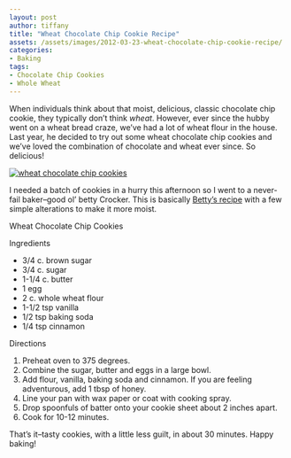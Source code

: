 ```yaml
---
layout: post
author: tiffany
title: "Wheat Chocolate Chip Cookie Recipe"
assets: /assets/images/2012-03-23-wheat-chocolate-chip-cookie-recipe/
categories: 
- Baking
tags: 
- Chocolate Chip Cookies
- Whole Wheat
---
```


When individuals think about that moist, delicious, classic chocolate chip cookie, they typically don’t think _wheat_. However, ever since the hubby went on a wheat bread craze, we’ve had a lot of wheat flour in the house. Last year, he decided to try out some wheat chocolate chip cookies and we’ve loved the combination of chocolate and wheat ever since. So delicious!

[![](jekyll_uploads/2012/03/DSC_0036-575x460.jpg "wheat chocolate chip cookies")](http://www.sweetpeonies.com/2012/03/wheat-chocolate-chip-cookie-recipe/dsc_0036/)

I needed a batch of cookies in a hurry this afternoon so I went to a never-fail baker–good ol’ betty Crocker. This is basically [Betty’s recipe](http://www.bettycrocker.com/recipes/whole-wheat-chocolate-chip-cookies/391acf6b-df6c-49d3-894b-4ac705dc9cb2) with a few simple alterations to make it more moist.

<div class="hrecipe"><span class="item">

Wheat Chocolate Chip Cookies

</span>

Ingredients

*   <span id="recipeseo-ingredient-0-amount" class="amount">3/4 c.</span> <span id="recipeseo-ingredient-0-name" class="name">brown sugar</span>
*   <span id="recipeseo-ingredient-1-amount" class="amount">3/4 c.</span> <span id="recipeseo-ingredient-1-name" class="name">sugar</span>
*   <span id="recipeseo-ingredient-2-amount" class="amount">1-1/4 c.</span> <span id="recipeseo-ingredient-2-name" class="name">butter</span>
*   <span id="recipeseo-ingredient-3-amount" class="amount">1</span> <span id="recipeseo-ingredient-3-name" class="name">egg</span>
*   <span id="recipeseo-ingredient-4-amount" class="amount">2 c.</span> <span id="recipeseo-ingredient-4-name" class="name">whole wheat flour</span>
*   <span id="recipeseo-ingredient-5-amount" class="amount">1-1/2 tsp</span> <span id="recipeseo-ingredient-5-name" class="name">vanilla</span>
*   <span id="recipeseo-ingredient-6-amount" class="amount">1/2 tsp</span> <span id="recipeseo-ingredient-6-name" class="name">baking soda</span>
*   <span id="recipeseo-ingredient-7-amount" class="amount">1/4 tsp</span> <span id="recipeseo-ingredient-7-name" class="name">cinnamon</span>

Directions

1.  Preheat oven to 375 degrees.
2.  Combine the sugar, butter and eggs in a large bowl.
3.  Add flour, vanilla, baking soda and cinnamon. If you are feeling adventurous, add 1 tbsp of honey.
4.  Line your pan with wax paper or coat with cooking spray.
5.  Drop spoonfuls of batter onto your cookie sheet about 2 inches apart.
6.  Cook for 10-12 minutes.

</div>

That’s it–tasty cookies, with a little less guilt, in about 30 minutes. Happy baking!